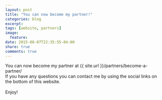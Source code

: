 ```yaml
---
layout: post
title: "You can now become my partner!"
categories: blog
excerpt:
tags: [website, partners]
image:
  feature:
date: 2015-08-07T22:35:55-04:00
share: true
comments: true
---
```


You can now become my partner at {{ site.url }}/partners/become-a-partner/<br>
If you have any questions you can contact me by using the social links on the bottom of this website.<br><br>
Enjoy!
